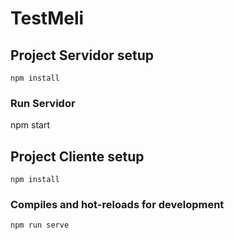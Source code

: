 # TestMeli

## Project Servidor setup
```
npm install
``` 
### Run Servidor
npm start

## Project Cliente setup
```
npm install
```

### Compiles and hot-reloads for development
```
npm run serve